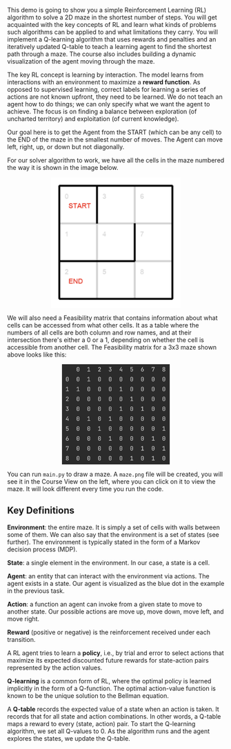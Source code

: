 
This demo is going to show you
a simple Reinforcement Learning (RL) algorithm to solve a 2D maze 
in the shortest number of steps. You will get acquainted with the 
key concepts of RL and learn what kinds of problems such algorithms 
can be applied to and what limitations they carry. You will implement 
a Q-learning algorithm that uses rewards and penalties and an 
iteratively updated Q-table to teach a learning agent to find the 
shortest path through a maze. The course also includes building a 
dynamic visualization of the agent moving through the maze.


The key RL concept is learning by interaction. The model learns from interactions with an environment to maximize 
a **reward function**. As opposed to supervised learning, correct labels for learning a series of actions are not 
known upfront, they need to be learned. We do not teach an agent how to do things; we can only 
specify what we want the agent to achieve. The focus is on finding a balance between exploration 
(of uncharted territory) and exploitation (of current knowledge).


Our goal here is to get the Agent from the START (which can be any cell) to the END of the maze in the smallest number of moves.
The Agent can move left, right, up, or down but not diagonally.

For our solver algorithm to work, we have all the cells in the
maze numbered the way it is shown in the image below.

<img src="maze_example.png" width="300">

We will also need a Feasibility matrix that 
contains information about what cells can be accessed from what other cells. It as a table where the numbers of all cells
are both column and row names, and at their intersection there's either a 0 or a 1, depending on whether the cell is accessible from another cell.
The Feasibility matrix for a 3x3 maze shown above looks like this:

<img src="feasibility.png" width="250">

You can run `main.py` to draw a maze. A `maze.png` file will be created, you will see it in the Course View on the left, 
where you can click on it to view the maze. It will look different every time you run the code.

## Key Definitions
**Environment**: the entire maze. It is simply a set of cells with walls between some of them. We can also say that the environment is a set of states (see further). The environment is typically stated in the form of a Markov decision process (MDP).

**State**: a single element in the environment. In our case, a state is a cell.

**Agent**: an entity that can interact with the environment via actions. The agent exists in a state. Our agent is visualized as the blue dot in the example in the previous task.

**Action**: a function an agent can invoke from a given state to move to another state. Our possible actions are move up, move down, move left, and move right.

**Reward** (positive or negative) is the reinforcement received under each transition.

A RL agent tries to learn a **policy**, i.e., by trial and error to select actions that maximize its expected discounted future rewards for state-action pairs represented by the action values.

**Q-learning** is a common form of RL, where the optimal policy is learned implicitly in the form of a Q-function. The optimal action-value function
is known to be the unique solution to the Bellman equation.

A **Q-table** records the expected value of a state when an action is taken. It records that for all state and action combinations. In other words, a Q-table maps a reward to every (state, action) pair. To start the Q-learning algorithm, we set all Q-values to 0. As the algorithm runs and the agent explores the states, we update the Q-table.

<style>
img {
  display: block;
  margin-left: auto;
  margin-right: auto;
}
</style>